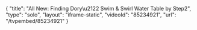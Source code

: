 {
    "title": "All New: Finding Dory\u2122 Swim & Swirl Water Table by Step2",
    "type": "solo",
    "layout": "iframe-static",
    "videoId": "85234921",
    "url": "\/tvpembed\/85234921"
}